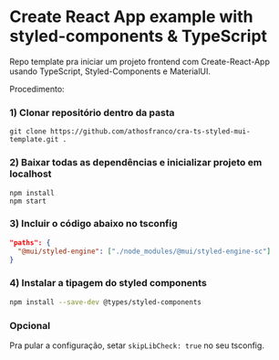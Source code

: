 # Create React App example with styled-components & TypeScript

Repo template pra iniciar um projeto frontend com Create-React-App usando TypeScript, Styled-Components e MaterialUI.

Procedimento:

### 1) Clonar repositório dentro da pasta

```git clone https://github.com/athosfranco/cra-ts-styled-mui-template.git .```

### 2) Baixar todas as dependências e inicializar projeto em localhost

```
npm install
npm start
```

### 3)  Incluir o código abaixo no tsconfig

```json
"paths": {
  "@mui/styled-engine": ["./node_modules/@mui/styled-engine-sc"]
}
```

### 4) Instalar a tipagem do styled components

```sh
npm install --save-dev @types/styled-components
```

### Opcional 
Pra pular a configuração, setar `skipLibCheck: true` no seu tsconfig. 


